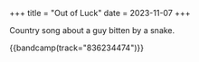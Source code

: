 +++
title = "Out of Luck"
date = 2023-11-07
+++

Country song about a guy bitten by a snake.

{{bandcamp(track="836234474")}}

